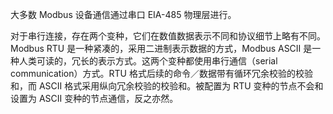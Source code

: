 大多数 Modbus 设备通信通过串口 EIA-485 物理层进行。

对于串行连接，存在两个变种，它们在数值数据表示不同和协议细节上略有不同。Modbus RTU 是一种紧凑的，采用二进制表示数据的方式，Modbus ASCII 是一种人类可读的，冗长的表示方式。这两个变种都使用串行通信（serial communication）方式。RTU 格式后续的命令／数据带有循环冗余校验的校验和，而 ASCII 格式采用纵向冗余校验的校验和。被配置为 RTU 变种的节点不会和设置为 ASCII 变种的节点通信，反之亦然。